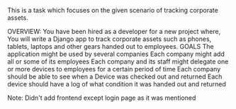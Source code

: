 This is a task which focuses on the given scenario of tracking corporate assets.

OVERVIEW:
You have been hired as a developer for a new project where,
You will write a Django app to track corporate assets such as phones, tablets, laptops 
and other gears handed out to employees.
GOALS
The application might be used by several companies
Each company might add all or some of its employees
Each company and its staff might delegate one or more devices to employees for
a certain period of time
Each company should be able to see when a Device was checked out and returned
Each device should have a log of what condition it was handed out and returned


Note: Didn't add frontend except login page as it was mentioned
